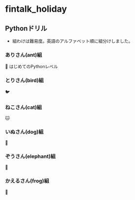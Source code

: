 # fintalk_holiday

## Pythonドリル

+ 組わけは難易度。英語のアルファベット順に組分けしました。


### ありさん(ant)組

:ant: はじめてのPythonレベル

### とりさん(bird)組

:bird: 


### ねこさん(cat)組

:cat:

### いぬさん(dog)組

:dog:

### ぞうさん(elephant)組

:elephant:

### かえるさん(frog)組

:frog:
